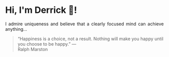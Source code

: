 # Hi, I'm Derrick 👋!
<p align="justify">I admire uniqueness and believe that a clearly focused mind can achieve anything...</p> 
<!-- #quote-start -->
<blockquote>&ldquo;Happiness is a choice, not a result. Nothing will make you happy until you choose to be happy.&rdquo; &mdash; <footer>Ralph Marston</footer></blockquote>
<!-- #quote-end -->
